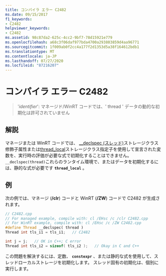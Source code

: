 ```yaml
---
title: コンパイラ エラー C2482
ms.date: 09/15/2017
f1_keywords:
- C2482
helpviewer_keywords:
- C2482
ms.assetid: 98c87da2-625c-4cc2-9bf7-78d15921e779
ms.openlocfilehash: a68c3f06daf977bda4700a293803859d4aa96771
ms.sourcegitcommit: 1f009ab0f2cc4a177f2d1353d5a38f164612bdb1
ms.translationtype: MT
ms.contentlocale: ja-JP
ms.lasthandoff: 07/27/2020
ms.locfileid: "87216207"
---
```

# <a name="compiler-error-c2482"></a>コンパイラ エラー C2482

>'*identifier*': マネージド/WinRT コードでは、' thread ' データの動的な初期化は許可されていません

## <a name="remarks"></a>解説

マネージまたは WinRT コードでは、 [__declspec (スレッド)](../../cpp/thread.md)ストレージクラス修飾子属性または[thread_local](../../cpp/storage-classes-cpp.md#thread_local)ストレージクラス指定子を使用して宣言された変数を、実行時の評価が必要な式で初期化することはできません。 `__declspec(thread)`これらのランタイム環境で、またはデータを初期化するには、静的な式が必要です **`thread_local`** 。

## <a name="example"></a>例

次の例では、マネージ (**/clr**) コードと WinRT (**/ZW**) コードで C2482 が生成されます。

```cpp
// C2482.cpp
// For managed example, compile with: cl /EHsc /c /clr C2482.cpp
// For WinRT example, compile with: cl /EHsc /c /ZW C2482.cpp
#define Thread __declspec( thread )
Thread int tls_i1 = tls_i1;   // C2482

int j = j;   // OK in C++; C error
Thread int tls_i2 = sizeof( tls_i2 );   // Okay in C and C++
```

この問題を解決するには、定数、 **`constexpr`** 、または静的な式を使用して、スレッドローカルストレージを初期化します。 スレッド固有の初期化は、個別に実行します。
